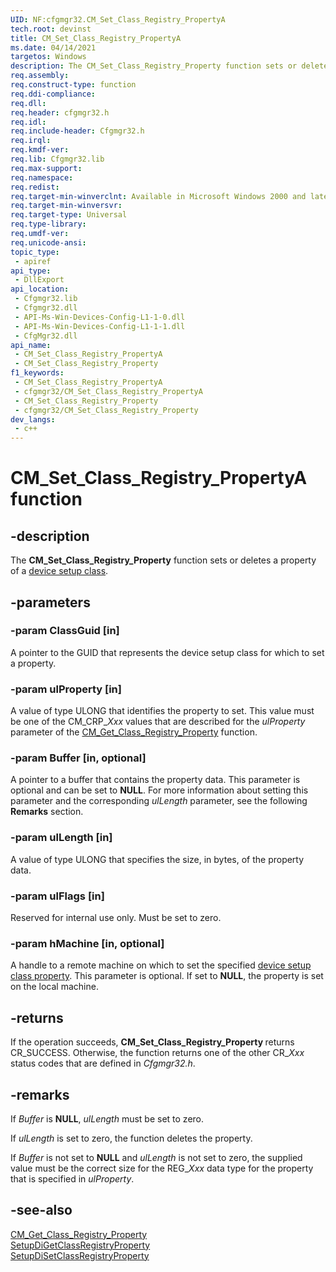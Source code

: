```yaml
---
UID: NF:cfgmgr32.CM_Set_Class_Registry_PropertyA
tech.root: devinst 
title: CM_Set_Class_Registry_PropertyA
ms.date: 04/14/2021
targetos: Windows
description: The CM_Set_Class_Registry_Property function sets or deletes a property of a device setup class.
req.assembly: 
req.construct-type: function
req.ddi-compliance: 
req.dll: 
req.header: cfgmgr32.h
req.idl: 
req.include-header: Cfgmgr32.h 
req.irql: 
req.kmdf-ver: 
req.lib: Cfgmgr32.lib 
req.max-support: 
req.namespace: 
req.redist: 
req.target-min-winverclnt: Available in Microsoft Windows 2000 and later versions of Windows. 
req.target-min-winversvr: 
req.target-type: Universal 
req.type-library: 
req.umdf-ver: 
req.unicode-ansi: 
topic_type:
 - apiref
api_type:
 - DllExport
api_location:
 - Cfgmgr32.lib
 - Cfgmgr32.dll
 - API-Ms-Win-Devices-Config-L1-1-0.dll
 - API-Ms-Win-Devices-Config-L1-1-1.dll
 - CfgMgr32.dll
api_name:
 - CM_Set_Class_Registry_PropertyA
 - CM_Set_Class_Registry_Property
f1_keywords:
 - CM_Set_Class_Registry_PropertyA
 - cfgmgr32/CM_Set_Class_Registry_PropertyA
 - CM_Set_Class_Registry_Property
 - cfgmgr32/CM_Set_Class_Registry_Property
dev_langs:
 - c++
---
```


# CM_Set_Class_Registry_PropertyA function

## -description

The <b>CM_Set_Class_Registry_Property</b> function sets or deletes a property of a <a href="/windows-hardware/drivers/install/overview-of-device-setup-classes">device setup class</a>.

## -parameters

### -param ClassGuid [in]

A pointer to the GUID that represents the device setup class for which to set a property.

### -param ulProperty [in]

A value of type ULONG that identifies the property to set. This value must be one of the CM_CRP_<i>Xxx</i> values that are described for the <i>ulProperty</i> parameter of the <a href="/windows/desktop/api/cfgmgr32/nf-cfgmgr32-cm_get_class_registry_propertya">CM_Get_Class_Registry_Property</a> function.

### -param Buffer [in, optional]

A pointer to a buffer that contains the property data. This parameter is optional and can be set to <b>NULL</b>. For more information about setting this parameter and the corresponding <i>ulLength</i> parameter, see the following <b>Remarks</b> section.

### -param ulLength [in]

A value of type ULONG that specifies the size, in bytes, of the property data.

### -param ulFlags [in]

Reserved for internal use only. Must be set to zero.

### -param hMachine [in, optional]

A handle to a remote machine on which to set the specified <a href="/windows-hardware/drivers/install/accessing-device-setup-class-properties">device setup class property</a>. This parameter is optional. If set to <b>NULL</b>, the property is set on the local machine.

## -returns

If the operation succeeds, <b>CM_Set_Class_Registry_Property </b> returns CR_SUCCESS. Otherwise, the function returns one of the other CR_<i>Xxx</i> status codes that are defined in <i>Cfgmgr32.h</i>.

## -remarks

If <i>Buffer</i> is <b>NULL</b>, <i>ulLength</i> must be set to zero.

If <i>ulLength</i> is set to zero, the function deletes the property. 

If <i>Buffer</i> is not set to <b>NULL</b> and <i>ulLength</i> is not set to zero, the supplied value must be the correct size for the REG_<i>Xxx</i> data type for the property that is specified in <i>ulProperty</i>.

## -see-also

<a href="/windows/desktop/api/cfgmgr32/nf-cfgmgr32-cm_get_class_registry_propertya">CM_Get_Class_Registry_Property</a>  
<a href="/windows/desktop/api/setupapi/nf-setupapi-setupdigetclassregistrypropertya">SetupDiGetClassRegistryProperty</a>  
<a href="/windows/desktop/api/setupapi/nf-setupapi-setupdisetclassregistrypropertya">SetupDiSetClassRegistryProperty</a>  
